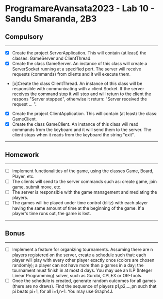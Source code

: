 # ProgramareAvansata2023 - Lab 10 - Sandu Smaranda, 2B3

## Compulsory

--------

- [x] Create the project ServerApplication. This will contain (at least) the classes: GameServer and ClientThread.
- [x] Create the class GameServer. An instance of this class will create a ServerSocket running at a specified port. The server will receive requests (commands) from clients and it will execute them.
- [x]Create the class ClientThread. An instance of this class will be responsible with communicating with a client Socket. If the server receives the command stop it will stop and will return to the client the respons "Server stopped", otherwise it return: "Server received the request ... ".
- [x] Create the project ClientApplication. This will contain (at least) the class: GameClient.
- [x] Create the class GameClient. An instance of this class will read commands from the keyboard and it will send them to the server. The client stops when it reads from the keyboard the string "exit".

----------

## Homework

----------

- [ ] Implement functionalities of the game, using the classes Game, Board, Player, etc.
- [ ] The clients will send to the server commands such as: create game, join game, submit move, etc.
- [ ] The server is responsible with the game management and mediating the players.
- [ ] The games will be played under time control (blitz) with each player having the same amount of time at the beginning of the game. If a player's time runs out, the game is lost.
----------

## Bonus

---------

- [ ] Implement a feature for organizing tournaments.
Assuming there are n players registered on the server, create a schedule such that:
each player will play with every other player exactly once (colors are chosen randomly);
a player can not have more than p games in a day;
the tournament must finish in at most d days.
You may use an ILP (Integer Linear Programming) solver, such as Gurobi, CPLEX or OR-Tools.
- [ ] Once the schedule is created, generate random outcomes for all games (there are no draws).
Find the sequence of players p1,p2,...,pn such that pi beats pi+1, for all i=1,n-1.
You may use Graph4J.
